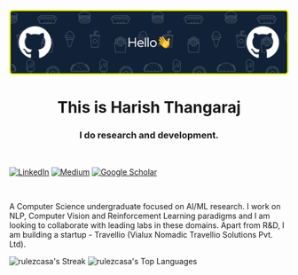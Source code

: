 ![Header](./header.png)
<h1 align="center">This is Harish Thangaraj</h1>
<h3 align="center"> I do research and development. </h3>

<br>

<a href="https://www.linkedin.com/in/rulezcasa/">![LinkedIn](https://img.shields.io/badge/linkedin-%230077B5.svg?style=for-the-badge&logo=linkedin&logoColor=white)</a>
<a href="https://medium.com/@harish.thangaraj2021)">![Medium](https://img.shields.io/badge/Medium-12100E?style=for-the-badge&logo=medium&logoColor=white)</a>
<a href="https://scholar.google.com/citations?user=u7DBwWwAAAAJ&hl=en">![Google Scholar](https://img.shields.io/badge/Google%20Scholar-4285F4?style=for-the-badge&logo=google-scholar&logoColor=white)</a>

<br>

A Computer Science undergraduate focused on AI/ML research. I work on NLP, Computer Vision and Reinforcement Learning paradigms and I am looking to collaborate with leading labs in these domains. Apart from R&D, I am building a startup - Travellio (Vialux Nomadic Travellio Solutions Pvt. Ltd).





<div style="display: inline-block;">
  <img alt="rulezcasa's Streak" src="https://github-readme-streak-stats.herokuapp.com/?user=rulezcasa&theme=outrun&hide_border=false">
  <img style="margin-right: -50px;" alt="rulezcasa's Top Languages" src="https://github-readme-stats.vercel.app/api/top-langs/?username=rulezcasa&theme=outrun&show_icons=true&hide_border=false">
</div>




